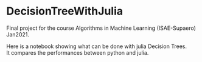 # DecisionTreeWithJulia

Final project for the course Algorithms in Machine Learning (ISAE-Supaero) Jan2021.

Here is a notebook showing what can be done with julia Decision Trees.   
It compares the performances between python and julia. 
